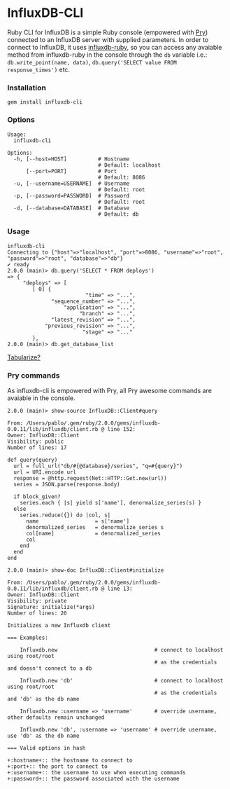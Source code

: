 InfluxDB-CLI
============

Ruby CLI for InfluxDB is a simple Ruby console (empowered with [Pry](https://github.com/pry/pry)) connected to an InfluxDB server with supplied parameters. In order to connect to InfluxDB, it uses [influxdb-ruby](https://github.com/influxdb/influxdb-ruby), so you can access any avaiable method from influxdb-ruby in the console through the `db` variable i.e.: `db.write_point(name, data)`, `db.query('SELECT value FROM response_times')` etc.


### Installation
```shell
gem install influxdb-cli
```

### Options

```shell
Usage:
  influxdb-cli

Options:
  -h, [--host=HOST]          # Hostname
                             # Default: localhost
      [--port=PORT]          # Port
                             # Default: 8086
  -u, [--username=USERNAME]  # Username
                             # Default: root
  -p, [--password=PASSWORD]  # Password
                             # Default: root
  -d, [--database=DATABASE]  # Database
                             # Default: db
```

### Usage

```shell
influxdb-cli
Connecting to {"host"=>"localhost", "port"=>8086, "username"=>"root", "password"=>"root", "database"=>"db"}
✔ ready
2.0.0 (main)> db.query('SELECT * FROM deploys')
=> {
     "deploys" => [
        [ 0] {
                         "time" => "...",
              "sequence_number" => "...",
                  "application" => "...",
                       "branch" => "...",
              "latest_revision" => "...",
            "previous_revision" => "...",
                        "stage" => "..."
        },
2.0.0 (main)> db.get_database_list
```
[Tabularize?](https://github.com/phstc/influxdb-cli/issues/1)

### Pry commands

As influxdb-cli is empowered with Pry, all Pry awesome commands are avaiable in the console.

```shell
2.0.0 (main)> show-source InfluxDB::Client#query

From: /Users/pablo/.gem/ruby/2.0.0/gems/influxdb-0.0.11/lib/influxdb/client.rb @ line 152:
Owner: InfluxDB::Client
Visibility: public
Number of lines: 17

def query(query)
  url = full_url("db/#{@database}/series", "q=#{query}")
  url = URI.encode url
  response = @http.request(Net::HTTP::Get.new(url))
  series = JSON.parse(response.body)

  if block_given?
    series.each { |s| yield s['name'], denormalize_series(s) }
  else
    series.reduce({}) do |col, s|
      name                  = s['name']
      denormalized_series   = denormalize_series s
      col[name]             = denormalized_series
      col
    end
  end
end

2.0.0 (main)> show-doc InfluxDB::Client#initialize

From: /Users/pablo/.gem/ruby/2.0.0/gems/influxdb-0.0.11/lib/influxdb/client.rb @ line 13:
Owner: InfluxDB::Client
Visibility: private
Signature: initialize(*args)
Number of lines: 20

Initializes a new Influxdb client

=== Examples:

    Influxdb.new                               # connect to localhost using root/root
                                               # as the credentials and doesn't connect to a db

    Influxdb.new 'db'                          # connect to localhost using root/root
                                               # as the credentials and 'db' as the db name

    Influxdb.new :username => 'username'       # override username, other defaults remain unchanged

    Influxdb.new 'db', :username => 'username' # override username, use 'db' as the db name

=== Valid options in hash

+:hostname+:: the hostname to connect to
+:port+:: the port to connect to
+:username+:: the username to use when executing commands
+:password+:: the password associated with the username
```

